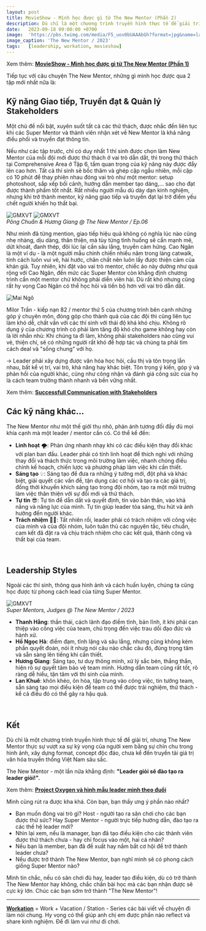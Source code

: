 ```yaml
---
layout: post
title: MovieShow - Mình học được gì từ The New Mentor (Phần 2)
description: Dù chỉ là một chương trình truyền hình thực tế để giải trí, nhưng The New Mentor thực sự vượt xa sự kỳ vọng của người xem và một lần nữa khẳng định - "Leader giỏi sẽ đào tạo ra leader giỏi!" 😎
date:   2023-09-18 09:00:00 +0700
image:  'https://pbs.twimg.com/media/F5_uov0bUAAAbGh?format=jpg&name=large'
image_caption: 'The New Mentor / 2023'
tags:   [leadership, workation, movieshow]
---
```


Xem thêm: **[MovieShow - Mình học được gì từ The New Mentor (Phần 1)](/blog/movieshow-minh-hoc-duoc-gi-tu-the-new-mentor-phan-1)**

Tiếp tục với câu chuyện The New Mentor, những gì mình học được qua 2 tập mới nhất nữa là:


## Kỹ năng Giao tiếp, Truyền đạt & Quản lý Stakeholders

Một chủ đề nổi bật, xuyên suốt tất cả các thử thách, được nhắc đến liên tục khi các Super Mentor và thành viên nhận xét về New Mentor là khả năng điều phối và truyền đạt thông tin.

Nếu như các tập trước, chỉ có duy nhất 1 thí sinh được chọn làm New Mentor của mỗi đội mới được thử thách ở vai trò dẫn dắt, thì trong thử thách tại Comprehensive Area ở Tập 6, tầm quan trọng của kỹ năng này được đẩy lên cao hơn. Tất cả thí sinh sẽ bốc thăm và ghép cặp ngẫu nhiên, mỗi cặp có 10 phút để thay phiên nhau đóng vai trò như một mentor: setup photoshoot, sắp xếp bối cảnh, hướng dẫn member tạo dáng,... sao cho đạt được thành phẩm tốt nhẩt. Rất nhiều người mẫu dù dày dạn kinh nghiệm, nhưng khi trở thành mentor, kỹ năng giao tiếp và truyền đạt lại trở điểm yếu chết người khiến họ thất bại.

<div class="gallery-box">
  <div class="gallery">
    <img src="https://pbs.twimg.com/media/F6VAOTgbUAAmO3R?format=jpg&name=large" loading="lazy" alt="GMXVT">
    <img src="https://pbs.twimg.com/media/F6VAPfEaMAAqXGK?format=jpg&name=large" loading="lazy" alt="GMXVT">
  </div>
  <em>Pông Chuẩn & Hương Giang @ The New Mentor / Ep.06</em>
</div>

Như mình đã từng mention, giao tiếp hiệu quả không có nghĩa lúc nào cũng nhẹ nhàng, dịu dàng, thân thiện, mà tùy từng tình huống sẽ cần mạnh mẽ, dứt khoát, đanh thép, đôi lúc lại cần sâu lắng, truyền cảm hứng. Cao Ngân là một ví dụ - là một người mẫu chinh chiến nhiều năm trong làng catwalk, tính cách luôn vui vẻ, hài hước, chân chất nên luôn lấy được thiện cảm của khán giả. Tuy nhiên, khi đặt vào vai trò mentor, chiếc áo này dường như quá rộng với Cao Ngân, đến mức các Super Mentor còn khẳng định chương trình cần một mentor chứ không phải diễn viên hài. Dù rất khó nhưng cũng rất hy vọng Cao Ngân có thể học hỏi và tiến bộ hơn với vai trò dẫn dắt.


![Mai Ngô](https://pbs.twimg.com/media/F6U2Xq4aYAA69g_?format=jpg&name=large)

Milor Trần - kiếp nạn 82 / mentor thứ 5 của chương trình bên cạnh những góp ý chuyên môn, đóng góp cho thành quả của các đội thì cũng liên tục làm khó dễ, chất vấn với các thí sinh với thái độ khá khó chịu. Không rõ dụng ý của chương trình có phải làm tăng độ khó cho game không hay còn là lời nhắn nhủ: Khi chúng ta đi làm, không phải stakeholders nào cũng vui vẻ, thiện chí, sẽ có những người rất khó để hợp tác và chúng ta phải tìm cách deal và "sống chung" với họ.

→ Leader phải xây dựng được văn hóa học hỏi, cầu thị và tôn trọng lẫn nhau, bất kể vị trí, vai trò, khả năng hay khác biệt. Tôn trọng ý kiến, góp ý và phản hồi của người khác, cũng như công nhận và đánh giá công sức của họ là cách team trưởng thành nhanh và bền vững nhất.

Xem thêm: **[Successfull Communication with Stakeholders](/blog/successful-communication-with-stakeholders-part-1)**
<br>


## Các kỹ năng khác...

The New Mentor như một thế giới thu nhỏ, phản ánh tương đối đầy đủ mọi khía cạnh mà một leader / mentor cần có. Có thể kể đến:

- **Linh hoạt** 🌪️: Phản ứng nhanh nhạy khi có các điều kiện thay đổi khác với plan ban đầu. Leader phải có tính linh hoạt để thích nghi với những thay đổi và thách thức trong môi trường làm việc, nhanh chóng điều chỉnh kế hoạch, chiến lược và phương pháp làm việc khi cần thiết.
- **Sáng tạo** 💡: Sáng tạo để đưa ra những ý tưởng mới, đột phá và khác biệt, giải quyết các vấn đề, tận dụng các cơ hội và tạo ra các giá trị, đồng thời khuyến khích sáng tạo trong đội nhóm, tạo ra một môi trường làm việc thân thiện với sự đổi mới và thử thách.
- **Tự tin** 😎: Tự tin để dẫn dắt và quyết định, tin vào bản thân, vào khả năng và năng lực của mình. Tự tin giúp leader tỏa sáng, thu hút và ảnh hưởng đến người khác.
- **Trách nhiệm** 💪🏻: Tất nhiên rồi, leader phải có trách nhiệm với công việc của mình và của đội nhóm, luôn tuân thủ các nguyên tắc, tiêu chuẩn, cam kết đã đặt ra và chịu trách nhiệm cho các kết quả, thành công và thất bại của team.
<br>


## Leadership Styles

Ngoài các thí sinh, thông qua hình ảnh và cách huấn luyện, chúng ta cũng học được từ phong cách lead của từng Super Mentor.

<div class="gallery-box">
  <div class="gallery">
    <img src="https://pbs.twimg.com/media/F6VUnmIaIAAh7YB?format=jpg&name=large" loading="lazy" alt="GMXVT">
  </div>
  <em>Super Mentors, Judges @ The New Mentor / 2023</em>
</div>


- **Thanh Hằng**: thần thái, cách lãnh đạo điềm tĩnh, bản lĩnh, ít khi phải can thiệp vào công việc của team, chú trọng đến việc trau dồi đạo đức và hành xử.
- **Hồ Ngọc Hà**: điềm đạm, tĩnh lặng và sâu lắng, nhưng cũng không kém phần quyết đoán, nói ít nhưg nói câu nào chắc câu đó, đúng trọng tâm và sẵn sàng lên tiếng khi cần thiết.
- **Hương Giang**: Sáng tạo, tư duy thông minh, xử lý sắc bén, thẳng thắn, hiện rõ sự quyết tâm bảo vệ team mình. Hướng dẫn team cũng rất tốt, rõ ràng dễ hiểu, tận tâm với thí sinh của mình.
- **Lan Khuê**: khôn khéo, ôn hòa, tập trung vào công việc, tin tưởng team, sẵn sàng tạo mọi điều kiện để team có thể được trải nghiệm, thử thách - kể cả điều đó có thể gây ra hậu quả.
<br>

## Kết

Dù chỉ là một chương trình truyền hình thực tế để giải trí, nhưng The New Mentor thực sự vượt xa sự kỳ vọng của người xem bằng sự chỉn chu trong hình ảnh, xây dựng format, concept độc đáo, chưa kể đến truyền tải giá trị văn hóa truyền thống Việt Nam sâu sắc.

The New Mentor - một lần nữa khẳng định: **"Leader giỏi sẽ đào tạo ra leader giỏi!".**

Xem thêm: **[Project Oxygen và hình mẫu leader mình theo đuổi](/blog/project-oxygen-va-hinh-mau-leader-minh-theo-duoi)**

Mình cũng rút ra được kha khá. Còn bạn, bạn thấy ưng ý phần nào nhất?
- Bạn muốn đóng vai trò gì? Host - người tạo ra sân chơi cho các bạn được thử sức? Hay Super Mentor - người trực tiếp hướng dẫn, đào tạo ra các thế hệ leader mới?
- Nhìn lại xem, nếu là manager, bạn đã tạo điều kiện cho các thành viên được thử thách chưa - hay chỉ focus vào một, hai cá nhân?
- Nếu bạn là member, bạn đã đề xuất hay nắm bắt cơ hội để trở thành leader chưa?
- Nếu được trở thành The New Mentor, bạn nghĩ mình sẽ có phong cách giống Super Mentor nào? 

Mình tin chắc, nếu có sân chơi đủ hay, leader tạo điều kiện, dù có trở thành The New Mentor hay không, chắc chắn bài học mà các bạn nhận được sẽ cực kỳ lớn. Chúc các bạn sớm trở thành "The New Mentor"!

___

**[Workation](/tags/?tag=workation)** = Work + Vacation / Station - Series các bài viết về chuyện đi làm nói chung. Hy vọng có thể giúp anh chị em được phần nào reflect và share kinh nghiệm. Để đi làm vui như đi chơi.
